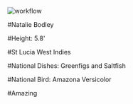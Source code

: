 ![workflow](https://github.com/nabodley/sem/actions/workflows/main.yml/badge.svg)


#Natalie Bodley

#Height: 5.8'

#St Lucia West Indies

#National Dishes: Greenfigs and Saltfish

#National Bird: Amazona Versicolor

#Amazing

